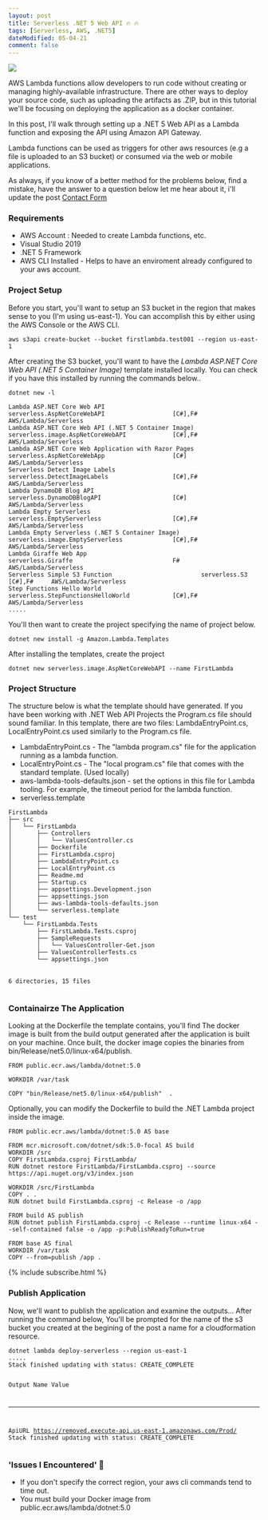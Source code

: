 ```yaml
---
layout: post
title: Serverless .NET 5 Web API 🔥 🔥 
tags: [Serverless, AWS, .NET5]
dateModified: 05-04-21
comment: false
---
```


<div class="row">
    <div class="col-auto mx-auto">
        <img src="https://anthonyliriano.s3.amazonaws.com/lambda-deployment.gif"/>
    </div>
</div>

AWS Lambda functions allow developers to run code without creating or managing highly-available infrastructure. There are other ways to deploy your source code, such as uploading the artifacts as .ZIP, but in this tutorial we'll be focusing on deploying the application as a docker container.

In this post, I'll walk through setting up a .NET 5 Web API as a Lambda function and exposing the API using Amazon API Gateway. 

Lambda functions can be used as triggers for other aws resources (e.g a file is uploaded to an S3 bucket) or consumed via the web or mobile applications.

As always, if you know of a better method for the problems below, find a mistake, have the answer to a question below let me hear about it, i'll update the post <a href="/contact" target="_blank">Contact Form</a>

### Requirements

- AWS Account : Needed to create Lambda functions, etc.
- Visual Studio 2019
- .NET 5 Framework
- AWS CLI Installed - Helps to have an enviroment already configured to your aws account.

### Project Setup

Before you start, you'll want to setup an S3 bucket in the region that makes sense to you (I'm using us-east-1). You can accomplish this by either using the AWS Console or the AWS CLI. 
<pre>
<code class="language-bash">aws s3api create-bucket --bucket firstlambda.test001 --region us-east-1</code>
</pre>


After creating the S3 bucket, you'll want to have the <i>Lambda ASP.NET Core Web API (.NET 5 Container Image)</i> template installed locally. You can check if you have this installed by running the commands below..

<div class="row mb-2">
    <div class="col">
<pre>
<code class="language-PowerShell">dotnet new -l</code>
</pre>
<div>
<pre>
<code class="language-text">Lambda ASP.NET Core Web API                           serverless.AspNetCoreWebAPI                   [C#],F#     AWS/Lambda/Serverless 
Lambda ASP.NET Core Web API (.NET 5 Container Image)  serverless.image.AspNetCoreWebAPI             [C#],F#     AWS/Lambda/Serverless 
Lambda ASP.NET Core Web Application with Razor Pages  serverless.AspNetCoreWebApp                   [C#]        AWS/Lambda/Serverless 
Serverless Detect Image Labels                        serverless.DetectImageLabels                  [C#],F#     AWS/Lambda/Serverless 
Lambda DynamoDB Blog API                              serverless.DynamoDBBlogAPI                    [C#]        AWS/Lambda/Serverless 
Lambda Empty Serverless                               serverless.EmptyServerless                    [C#],F#     AWS/Lambda/Serverless 
Lambda Empty Serverless (.NET 5 Container Image)      serverless.image.EmptyServerless              [C#],F#     AWS/Lambda/Serverless 
Lambda Giraffe Web App                                serverless.Giraffe                            F#          AWS/Lambda/Serverless 
Serverless Simple S3 Function                         serverless.S3                                 [C#],F#     AWS/Lambda/Serverless 
Step Functions Hello World                            serverless.StepFunctionsHelloWorld            [C#],F#     AWS/Lambda/Serverless 
.....</code>
</pre>
</div>
    </div>
</div>
<div class="row">
    <div class="col">
    </div>
</div>

You'll then want to create the project specifying the name of project below.
<div class="row mt-3">
    <div class="col">
<pre><code class="language-bash">dotnet new install -g Amazon.Lambda.Templates</code></pre>
    </div>
</div>

After installing the templates, create the project
<pre><code class="language-bash">dotnet new serverless.image.AspNetCoreWebAPI --name FirstLambda</code></pre>

### Project Structure
The structure below is what the template should have generated. If you have been working with .NET Web API Projects the Program.cs file should sound familiar. In this template, there are two files: LambdaEntryPoint.cs, LocalEntryPoint.cs used similarly to the Program.cs file. 

* LambdaEntryPoint.cs - The "lambda program.cs" file for the application running as a lambda function.
* LocalEntryPoint.cs -  The "local program.cs" file that comes with the standard template. (Used locally)
* aws-lambda-tools-defaults.json - set the options in this file for Lambda tooling. For example, the timeout period for the lambda function.
* serverless.template

<div class="row">
    <div class="col">
<pre>
<code class="language-markup">FirstLambda
├── src
│   └── FirstLambda
│       ├── Controllers
│       │   └── ValuesController.cs
│       ├── Dockerfile
│       ├── FirstLambda.csproj
│       ├── LambdaEntryPoint.cs
│       ├── LocalEntryPoint.cs
│       ├── Readme.md
│       ├── Startup.cs
│       ├── appsettings.Development.json
│       ├── appsettings.json
│       ├── aws-lambda-tools-defaults.json
│       └── serverless.template
└── test
    └── FirstLambda.Tests
        ├── FirstLambda.Tests.csproj
        ├── SampleRequests
        │   └── ValuesController-Get.json
        ├── ValuesControllerTests.cs
        └── appsettings.json

6 directories, 15 files</code>
</pre>
    </div>
</div>

### Containairze The Application
Looking at the Dockerfile the template contains, you'll find The docker image is built from the build output generated after the application is built on your machine. Once built, the docker image copies the binaries from bin/Release/net5.0/linux-x64/publish. 
<pre><code class="language-Dockerfile">FROM public.ecr.aws/lambda/dotnet:5.0

WORKDIR /var/task

COPY "bin/Release/net5.0/linux-x64/publish"  .
</code></pre>

Optionally, you can modify the Dockerfile to build the .NET Lambda project inside the image.
<pre><code class="language-Dockerfile">FROM public.ecr.aws/lambda/dotnet:5.0 AS base 

FROM mcr.microsoft.com/dotnet/sdk:5.0-focal AS build 
WORKDIR /src
COPY FirstLambda.csproj FirstLambda/
RUN dotnet restore FirstLambda/FirstLambda.csproj --source https://api.nuget.org/v3/index.json

WORKDIR /src/FirstLambda
COPY . .
RUN dotnet build FirstLambda.csproj -c Release -o /app

FROM build AS publish
RUN dotnet publish FirstLambda.csproj -c Release --runtime linux-x64 --self-contained false -o /app -p:PublishReadyToRun=true 

FROM base AS final
WORKDIR /var/task
COPY --from=publish /app .
</code></pre>

{% include subscribe.html %}

### Publish Application
Now, we'll want to publish the application and examine the outputs... After running the command below, You'll be prompted for the name of the s3 bucket you created at the begining of the post a name for a cloudformation resource.
<div class="row">
    <div class="col">
<pre><code class="language-bash">dotnet lambda deploy-serverless --region us-east-1
.....
Stack finished updating with status: CREATE_COMPLETE
   
Output Name                    Value                                             
------------------------------ --------------------------------------------------
ApiURL                         https://removed.execute-api.us-east-1.amazonaws.com/Prod/
Stack finished updating with status: CREATE_COMPLETE
</code></pre>
    </div>
</div>

   

### 'Issues I Encountered' 🤬
- If you don't specify the correct region, your aws cli commands tend to time out.
- You must build your Docker image from public.ecr.aws/lambda/dotnet:5.0




